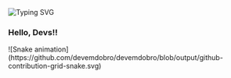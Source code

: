 <img src="https://readme-typing-svg.herokuapp.com?font=Raleway&pause=1000&color=FF5470&center=true&vCenter=true&width=435&lines=Ol%C3%A1%2C+eu+sou+a+Rafaela+Mendes;Ol%C3%A1%2C+eu+sou+uma+Desenvolvedora;Ol%C3%A1%2C+eu+sou+uma+Web+Designer;Ol%C3%A1%2C+eu+sou+uma+Designer+Gr%C3%A1fica" alt="Typing SVG" />


### Hello, Devs!!



<div>
![Snake animation](https://github.com/devemdobro/devemdobro/blob/output/github-contribution-grid-snake.svg)

</div>
                


<!---
Rafa-MMf/Rafa-MMf is a ✨ special ✨ repository because its `README.md` (this file) appears on your GitHub profile.
You can click the Preview link to take a look at your changes.
--->
